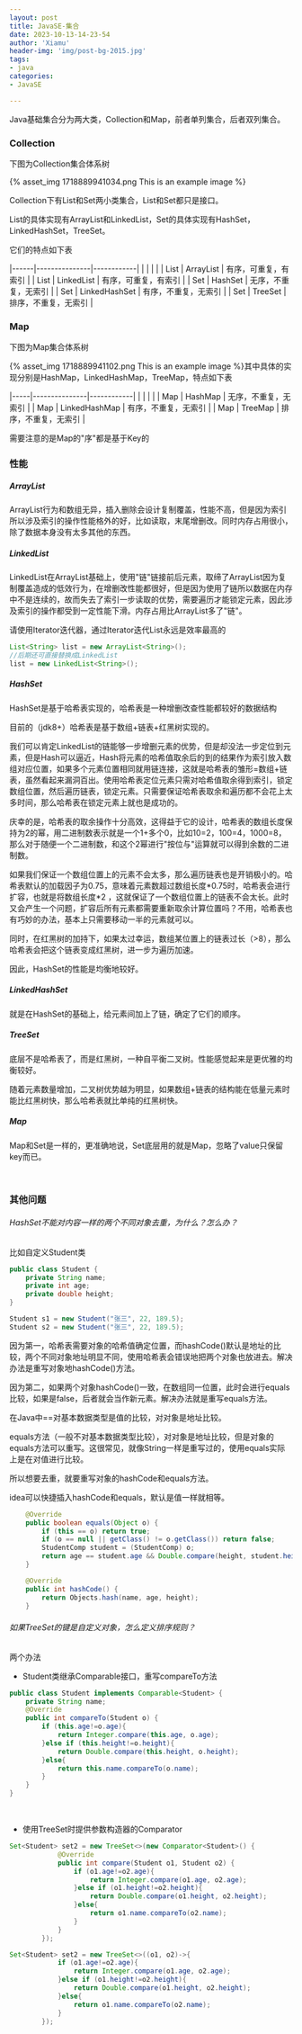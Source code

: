 ```yaml
---
layout: post
title: JavaSE-集合
date: 2023-10-13-14-23-54
author: 'Xiamu'
header-img: 'img/post-bg-2015.jpg'
tags:
- java
categories:
- JavaSE

---
```

Java基础集合分为两大类，Collection和Map，前者单列集合，后者双列集合。

### Collection

下图为Collection集合体系树

{% asset_img 1718889941034.png This is an example image %}

Collection下有List和Set两小类集合，List和Set都只是接口。

List的具体实现有ArrayList和LinkedList，Set的具体实现有HashSet，LinkedHashSet，TreeSet。

它们的特点如下表

|------|---------------|------------|
|      |               |            |
| List | ArrayList     | 有序，可重复，有索引 |
| List | LinkedList    | 有序，可重复，有索引 |
| Set  | HashSet       | 无序，不重复，无索引 |
| Set  | LinkedHashSet | 有序，不重复，无索引 |
| Set  | TreeSet       | 排序，不重复，无索引 |

### Map

下图为Map集合体系树

{% asset_img 1718889941102.png This is an example image %}其中具体的实现分别是HashMap，LinkedHashMap，TreeMap，特点如下表

|-----|---------------|------------|
|     |               |            |
| Map | HashMap       | 无序，不重复，无索引 |
| Map | LinkedHashMap | 有序，不重复，无索引 |
| Map | TreeMap       | 排序，不重复，无索引 |

需要注意的是Map的"序"都是基于Key的

### 性能

##### ArrayList

ArrayList行为和数组无异，插入删除会设计复制覆盖，性能不高，但是因为索引所以涉及索引的操作性能格外的好，比如读取，末尾增删改。同时内存占用很小，除了数据本身没有太多其他的东西。

##### LinkedList

LinkedList在ArrayList基础上，使用"链"链接前后元素，取缔了ArrayList因为复制覆盖造成的低效行为，在增删改性能都很好，但是因为使用了链所以数据在内存中不是连续的，故而失去了索引一步读取的优势，需要遍历才能锁定元素，因此涉及索引的操作都受到一定性能下滑。内存占用比ArrayList多了"链"。

请使用Iterator迭代器，通过Iterator迭代List永远是效率最高的

```java
List<String> list = new ArrayList<String>();
//后期还可直接替换成LinkedList
list = new LinkedList<String>();
```

##### HashSet

HashSet是基于哈希表实现的，哈希表是一种增删改查性能都较好的数据结构

目前的（jdk8+）哈希表是基于数组+链表+红黑树实现的。

我们可以肯定LinkedList的链能够一步增删元素的优势，但是却没法一步定位到元素，但是Hash可以逼近，Hash将元素的哈希值取余后的到的结果作为索引放入数组对应位置，如果多个元素位置相同就用链连接，这就是哈希表的雏形=数组+链表，虽然看起来漏洞百出。使用哈希表定位元素只需对哈希值取余得到索引，锁定数组位置，然后遍历链表，锁定元素。只需要保证哈希表取余和遍历都不会花上太多时间，那么哈希表在锁定元素上就也是成功的。

庆幸的是，哈希表的取余操作十分高效，这得益于它的设计，哈希表的数组长度保持为2的幂，用二进制数表示就是一个1+多个0，比如10=2，100=4，1000=8，那么对于随便一个二进制数，和这个2幂进行"按位与"运算就可以得到余数的二进制数。

如果我们保证一个数组位置上的元素不会太多，那么遍历链表也是开销极小的。哈希表默认的加载因子为0.75，意味着元素数超过数组长度\*0.75时，哈希表会进行扩容，也就是将数组长度\*2 ，这就保证了一个数组位置上的链表不会太长。此时又会产生一个问题，扩容后所有元素都需要重新取余计算位置吗？不用，哈希表也有巧妙的办法，基本上只需要移动一半的元素就可以。

同时，在红黑树的加持下，如果太过幸运，数组某位置上的链表过长（\>8），那么哈希表会把这个链表变成红黑树，进一步为遍历加速。

因此，HashSet的性能是均衡地较好。

##### LinkedHashSet

就是在HashSet的基础上，给元素间加上了链，确定了它们的顺序。

##### TreeSet

底层不是哈希表了，而是红黑树，一种自平衡二叉树。性能感觉起来是更优雅的均衡较好。

随着元素数量增加，二叉树优势越为明显，如果数组+链表的结构能在低量元素时能比红黑树快，那么哈希表就比单纯的红黑树快。

##### Map

Map和Set是一样的，更准确地说，Set底层用的就是Map，忽略了value只保留key而已。

<br />

### 其他问题

###### HashSet不能对内容一样的两个不同对象去重，为什么？怎么办？

比如自定义Student类

```java
public class Student {
    private String name;
    private int age;
    private double height;
}
```

```java
Student s1 = new Student("张三", 22, 189.5);
Student s2 = new Student("张三", 22, 189.5);
```

因为第一，哈希表需要对象的哈希值确定位置，而hashCode()默认是地址的比较，两个不同对象地址明显不同，使用哈希表会错误地把两个对象也放进去。解决办法是重写对象地hashCode()方法。

因为第二，如果两个对象hashCode()一致，在数组同一位置，此时会进行equals比较，如果是false，后者就会当作新元素。解决办法就是重写equals方法。

在Java中==对基本数据类型是值的比较，对对象是地址比较。

equals方法（一般不对基本数据类型比较），对对象是地址比较，但是对象的equals方法可以重写。这很常见，就像String一样是重写过的，使用equals实际上是在对值进行比较。

所以想要去重，就要重写对象的hashCode和equals方法。

idea可以快捷插入hashCode和equals，默认是值一样就相等。

```java
    @Override
    public boolean equals(Object o) {
        if (this == o) return true;
        if (o == null || getClass() != o.getClass()) return false;
        StudentComp student = (StudentComp) o;
        return age == student.age && Double.compare(height, student.height) == 0 && Objects.equals(name, student.name);
    }

    @Override
    public int hashCode() {
        return Objects.hash(name, age, height);
    }
```

###### 如果TreeSet的键是自定义对象，怎么定义排序规则？

两个办法

- Student类继承Comparable接口，重写compareTo方法

```java
public class Student implements Comparable<Student> {
    private String name;
    @Override
    public int compareTo(Student o) {
        if (this.age!=o.age){
            return Integer.compare(this.age, o.age);
        }else if (this.height!=o.height){
            return Double.compare(this.height, o.height);
        }else{
            return this.name.compareTo(o.name);
        }
    }
}
```

<br />

- 使用TreeSet时提供参数构造器的Comparator

```java
Set<Student> set2 = new TreeSet<>(new Comparator<Student>() {
            @Override
            public int compare(Student o1, Student o2) {
                if (o1.age!=o2.age){
                    return Integer.compare(o1.age, o2.age);
                }else if (o1.height!=o2.height){
                    return Double.compare(o1.height, o2.height);
                }else{
                    return o1.name.compareTo(o2.name);
                }
            }
        });
```

```java
Set<Student> set2 = new TreeSet<>((o1, o2)->{
            if (o1.age!=o2.age){
                return Integer.compare(o1.age, o2.age);
            }else if (o1.height!=o2.height){
                return Double.compare(o1.height, o2.height);
            }else{
                return o1.name.compareTo(o2.name);
            }
        });
```

<br />

